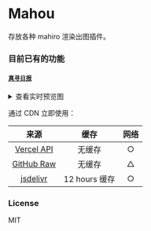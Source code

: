 # Mahou

存放各种 mahiro 渲染出图插件。

### 目前已有的功能

#### [`真寻日报`](./render/common/)

<details>
<summary>查看实时预览图</summary>
<img src="https://mahou.spiritx.xyz/output.png" width="40%" />
</details>

通过 CDN 立即使用：

|来源|缓存|网络|
|:-:|:-:|:-:|
|[Vercel API](https://mahou.spiritx.xyz/output.png)|无缓存|○|
|[GitHub Raw](https://raw.githubusercontent.com/opq-osc/mahou/output/output.png)|无缓存|△|
|[jsdelivr](https://cdn.jsdelivr.net/gh/opq-osc/mahou@output/output.png)|12 hours 缓存|○|

### License

MIT
